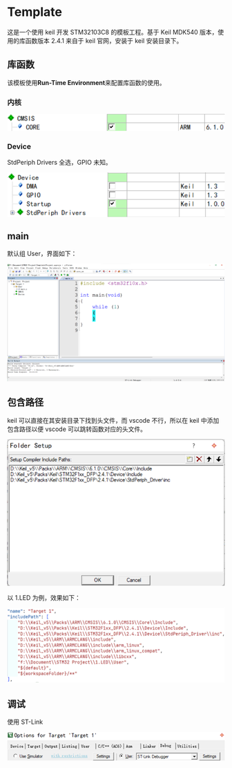 # Template

这是一个使用 keil 开发 STM32103C8 的模板工程。基于 Keil MDK540 版本，使用的库函数版本 2.4.1 来自于 keil 官网，安装于 keil 安装目录下。

## 库函数

该模板使用**Run-Time Environment**来配置库函数的使用。

### 内核

![CMSIS.png](./.img/Template/CMSIS.png)

### Device

StdPeriph Drivers 全选，GPIO 未知。

![Device.png](./.img/Template/Device.png)

## main

默认组 User，界面如下：

![2024-06-29-13-35-26-image.png](./.img/Template/2024-06-29-13-35-26-image.png)

## 包含路径

keil 可以直接在其安装目录下找到头文件，而 vscode 不行，所以在 keil 中添加包含路径以便 vscode 可以跳转函数对应的头文件。

![2024-06-29-13-24-42-image.png](./.img/Template/2024-06-29-13-24-42-image.png)

以 1.LED 为例，效果如下：

![2024-06-29-13-26-43-image.png](./.img/Template/2024-06-29-13-26-43-image.png)

## 调试

使用 ST-Link

![2024-06-29-13-29-15-image.png](./.img/Template/2024-06-29-13-29-15-image.png)
